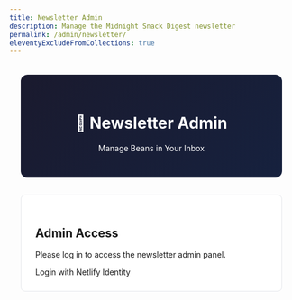 ```yaml
---
title: Newsletter Admin
description: Manage the Midnight Snack Digest newsletter
permalink: /admin/newsletter/
eleventyExcludeFromCollections: true
---
```


<style>
  .admin-container {
    max-width: 800px;
    margin: 0 auto;
    padding: 20px;
  }

  .admin-header {
    background: linear-gradient(135deg, #1a1a2e, #16213e);
    color: white;
    padding: 30px;
    border-radius: 12px;
    margin-bottom: 30px;
    text-align: center;
  }

  .admin-section {
    background: white;
    border: 1px solid #e5e7eb;
    border-radius: 8px;
    padding: 25px;
    margin-bottom: 20px;
  }

  .form-group {
    margin-bottom: 20px;
  }

  .form-group label {
    display: block;
    font-weight: bold;
    margin-bottom: 5px;
    color: #1a1a2e;
  }

  .form-group input,
  .form-group textarea,
  .form-group select {
    width: 100%;
    padding: 10px;
    border: 2px solid #e5e7eb;
    border-radius: 6px;
    font-size: 14px;
    font-family: inherit;
  }

  .form-group textarea {
    min-height: 100px;
    resize: vertical;
  }

  .form-group input:focus,
  .form-group textarea:focus {
    outline: none;
    border-color: #ffd700;
  }

  .article-item {
    border: 1px solid #e5e7eb;
    border-radius: 6px;
    padding: 15px;
    margin-bottom: 15px;
    background: #f9fafb;
  }

  .btn {
    padding: 10px 20px;
    border: none;
    border-radius: 6px;
    font-weight: bold;
    cursor: pointer;
    font-size: 14px;
    transition: all 0.2s;
  }

  .btn-primary {
    background: #ffd700;
    color: #1a1a2e;
  }

  .btn-primary:hover {
    background: #ffed4e;
  }

  .btn-secondary {
    background: #6b7280;
    color: white;
  }

  .btn-secondary:hover {
    background: #4b5563;
  }

  .btn-danger {
    background: #ef4444;
    color: white;
  }

  .btn-danger:hover {
    background: #dc2626;
  }

  .alert {
    padding: 15px;
    border-radius: 6px;
    margin-bottom: 20px;
    display: none;
  }

  .alert-success {
    background: #d1fae5;
    color: #065f46;
    border: 1px solid #a7f3d0;
  }

  .alert-error {
    background: #fee2e2;
    color: #991b1b;
    border: 1px solid #fecaca;
  }

  .stats-grid {
    display: grid;
    grid-template-columns: repeat(auto-fit, minmax(200px, 1fr));
    gap: 20px;
    margin-bottom: 30px;
  }

  .stat-card {
    background: #f8fafc;
    padding: 20px;
    border-radius: 8px;
    text-align: center;
    border: 1px solid #e2e8f0;
  }

  .stat-number {
    font-size: 32px;
    font-weight: bold;
    color: #1a1a2e;
    display: block;
  }

  .stat-label {
    color: #64748b;
    font-size: 14px;
    margin-top: 5px;
  }

  .auth-section {
    margin-bottom: 30px;
  }

  .hidden {
    display: none;
  }

  .user-info {
    background: #f0f9ff;
    padding: 15px;
    border-radius: 8px;
    margin-bottom: 20px;
    border: 1px solid #0ea5e9;
  }

  .logout-btn {
    background: #6b7280;
    color: white;
    border: none;
    padding: 8px 16px;
    border-radius: 4px;
    cursor: pointer;
    font-size: 14px;
  }

  .logout-btn:hover {
    background: #4b5563;
  }

  @media (max-width: 640px) {
    .admin-container {
      padding: 10px;
    }
    
    .stats-grid {
      grid-template-columns: 1fr;
    }
  }
</style>

<div class="admin-container">
  <div class="admin-header">
    <h1>🫘 Newsletter Admin</h1>
    <p>Manage Beans in Your Inbox</p>
  </div>

  <!-- Authentication -->
  <div class="auth-section" id="auth-section">
    <div class="admin-section">
      <h2>Admin Access</h2>
      <p>Please log in to access the newsletter admin panel.</p>
      <div data-netlify-identity-menu></div>
      <div data-netlify-identity-button>Login with Netlify Identity</div>
    </div>
  </div>

  <!-- Main Admin Interface -->
  <div id="admin-interface" class="hidden">
    
    <!-- User Info -->
    <div class="user-info" id="user-info" style="display: none;">
      <span>Logged in as: <strong id="user-email"></strong></span>
      <button class="logout-btn" onclick="logout()">Logout</button>
    </div>

    <!-- Alerts -->
    <div id="alert" class="alert"></div>

    <!-- Stats -->
    <div class="stats-grid">
      <div class="stat-card">
        <span class="stat-number" id="subscriber-count">-</span>
        <div class="stat-label">Subscribers</div>
      </div>
      <div class="stat-card">
        <span class="stat-number" id="last-sent">-</span>
        <div class="stat-label">Last Digest</div>
      </div>
      <div class="stat-card">
        <span class="stat-number" id="total-sent">-</span>
        <div class="stat-label">Total Sent</div>
      </div>
    </div>

    <!-- Newsletter Composer -->
    <div class="admin-section">
      <h2>Compose Digest</h2>
      
      <form id="digest-form">
        <div class="form-group">
          <label for="subject">Subject Line:</label>
          <input type="text" id="subject" placeholder="🫘 Beans - [Date]" required>
        </div>

        <div class="form-group">
          <label for="introduction">Introduction:</label>
          <textarea id="introduction" placeholder="Brief introduction..." required></textarea>
        </div>

        <div class="form-group">
          <label>Links:</label>
          <div id="articles-container">
            <!-- Articles will be added dynamically -->
          </div>
          <button type="button" class="btn btn-secondary" onclick="addArticle()">+ Add Link</button>
        </div>

        <div class="form-group">
          <label>Sound Transmission (Optional):</label>
          <div id="sounds-container">
            <input type="text" id="sounds-title" placeholder="Sound title">
            <textarea id="sounds-description" placeholder="Brief description"></textarea>
            <input type="text" id="sounds-url" placeholder="Link to listen (optional)">
          </div>
        </div>

        <div class="form-group">
          <label for="footer-note">Footer Note (Optional):</label>
          <textarea id="footer-note" placeholder="Additional note..."></textarea>
        </div>

        <div class="form-group">
          <label for="test-email">Test Email (Optional):</label>
          <input type="email" id="test-email" placeholder="Send test to this email instead of all subscribers">
        </div>

        <div style="display: flex; gap: 10px; margin-top: 30px;">
          <button type="submit" class="btn btn-primary">Send Digest</button>
          <button type="button" class="btn btn-secondary" onclick="previewDigest()">Preview</button>
          <button type="button" class="btn btn-secondary" onclick="saveDraft()">Save Draft</button>
        </div>
      </form>
    </div>

    <!-- Preview Modal -->
    <div id="preview-modal" class="hidden" style="position: fixed; top: 0; left: 0; right: 0; bottom: 0; background: rgba(0,0,0,0.8); z-index: 1000; display: none;">
      <div style="position: absolute; top: 50%; left: 50%; transform: translate(-50%, -50%); background: white; border-radius: 12px; max-width: 90vw; max-height: 90vh; overflow: auto;">
        <div style="padding: 20px; border-bottom: 1px solid #e5e7eb; display: flex; justify-content: space-between; align-items: center;">
          <h3>Digest Preview</h3>
          <button class="btn btn-secondary" onclick="closePreview()">Close</button>
        </div>
        <div id="preview-content" style="padding: 20px;"></div>
      </div>
    </div>

  </div>
</div>

<!-- Netlify Identity Widget -->
<script src="https://identity.netlify.com/v1/netlify-identity-widget.js"></script>

<script>
let currentUser = null;
let articles = [];

// Initialize Netlify Identity with robust loading
function initializeIdentity() {
  console.log('Initializing Netlify Identity...');
  
  if (!window.netlifyIdentity) {
    console.log('Netlify Identity not ready, retrying...');
    setTimeout(initializeIdentity, 100);
    return;
  }
  
  console.log('Netlify Identity widget loaded');
  
  // Set up event listeners
  window.netlifyIdentity.on("init", user => {
    console.log('Identity init event fired, user:', user);
    if (user) {
      console.log('User found on init:', user.email);
      handleLogin(user);
    } else {
      console.log('No user found on init');
    }
  });
  
  window.netlifyIdentity.on("login", user => {
    console.log('Login event fired:', user.email);
    handleLogin(user);
  });
  
  window.netlifyIdentity.on("logout", () => {
    console.log('Logout event fired');
    handleLogout();
  });
  
  // Check for already logged in user
  setTimeout(() => {
    const user = window.netlifyIdentity.currentUser();
    console.log('Checking current user after delay:', user);
    if (user) {
      console.log('Found current user:', user.email);
      handleLogin(user);
    }
  }, 200);
}

// Start initialization when DOM is ready
document.addEventListener('DOMContentLoaded', function() {
  console.log('DOM loaded, starting identity initialization...');
  initializeIdentity();
});

// Also try initialization immediately in case DOM is already loaded
if (document.readyState === 'loading') {
  // DOM is still loading
} else {
  // DOM is already loaded
  console.log('DOM already loaded, starting identity initialization...');
  initializeIdentity();
}

// Handle login
function handleLogin(user) {
  console.log('Handling login for:', user.email);
  currentUser = user;
  
  // Hide auth section and show admin interface
  const authSection = document.getElementById('auth-section');
  const adminInterface = document.getElementById('admin-interface');
  const userInfo = document.getElementById('user-info');
  const userEmail = document.getElementById('user-email');
  
  if (authSection) authSection.classList.add('hidden');
  if (adminInterface) adminInterface.classList.remove('hidden');
  if (userInfo) {
    userInfo.style.display = 'flex';
    userInfo.style.justifyContent = 'space-between';
    userInfo.style.alignItems = 'center';
  }
  if (userEmail) userEmail.textContent = user.email;
  
  console.log('Admin interface should now be visible');
  loadStats();
  loadDraft();
}

// Handle logout
function handleLogout() {
  console.log('Handling logout');
  currentUser = null;
  
  const authSection = document.getElementById('auth-section');
  const adminInterface = document.getElementById('admin-interface');
  const userInfo = document.getElementById('user-info');
  
  if (authSection) authSection.classList.remove('hidden');
  if (adminInterface) adminInterface.classList.add('hidden');
  if (userInfo) userInfo.style.display = 'none';
}

// Logout function
function logout() {
  window.netlifyIdentity.logout();
}

// Load subscriber stats
async function loadStats() {
  try {
    // This would need to be implemented as another API endpoint
    // For now, showing placeholder values
    document.getElementById('subscriber-count').textContent = '—';
    document.getElementById('last-sent').textContent = '—';
    document.getElementById('total-sent').textContent = '—';
  } catch (error) {
    console.error('Error loading stats:', error);
  }
}

// Article management
function addArticle() {
  const articleIndex = articles.length;
  const articleHtml = `
    <div class="article-item" data-index="${articleIndex}">
      <div class="form-group">
        <input type="text" placeholder="Title" class="article-title" required>
      </div>
      <div class="form-group">
        <input type="url" placeholder="URL" class="article-url" required>
      </div>
      <div class="form-group">
        <input type="text" placeholder="Source" class="article-source">
      </div>
      <div class="form-group">
        <textarea placeholder="Brief description" class="article-description" required></textarea>
      </div>
      <button type="button" class="btn btn-danger" onclick="removeArticle(${articleIndex})">Remove</button>
    </div>
  `;
  
  document.getElementById('articles-container').insertAdjacentHTML('beforeend', articleHtml);
  articles.push({});
}

function removeArticle(index) {
  const articleElement = document.querySelector(`[data-index="${index}"]`);
  if (articleElement) {
    articleElement.remove();
    articles.splice(index, 1);
    // Update indices
    updateArticleIndices();
  }
}

function updateArticleIndices() {
  const articleElements = document.querySelectorAll('.article-item');
  articleElements.forEach((element, index) => {
    element.setAttribute('data-index', index);
    const removeBtn = element.querySelector('.btn-danger');
    removeBtn.setAttribute('onclick', `removeArticle(${index})`);
  });
}

// Form handling
document.getElementById('digest-form').addEventListener('submit', async function(e) {
  e.preventDefault();
  await sendDigest();
});

async function sendDigest() {
  if (!validateForm()) return;

  const digestData = collectFormData();
  
  try {
    const token = currentUser ? currentUser.token.access_token : null;
    if (!token) {
      showAlert('Not authenticated', 'error');
      return;
    }

    const response = await fetch('/.netlify/functions/send-digest', {
      method: 'POST',
      headers: {
        'Content-Type': 'application/json',
        'Authorization': `Bearer ${token}`
      },
      body: JSON.stringify(digestData)
    });

    const result = await response.json();

    if (response.ok) {
      showAlert(`Digest sent successfully! Delivered to ${result.stats.totalSent} subscribers.`, 'success');
      clearForm();
    } else {
      showAlert(`Error: ${result.error}`, 'error');
    }
  } catch (error) {
    showAlert(`Network error: ${error.message}`, 'error');
  }
}

function collectFormData() {
  const articleElements = document.querySelectorAll('.article-item');
  const articlesData = Array.from(articleElements).map(element => ({
    title: element.querySelector('.article-title').value,
    url: element.querySelector('.article-url').value,
    source: element.querySelector('.article-source').value,
    description: element.querySelector('.article-description').value
  }));

  const sounds = {
    title: document.getElementById('sounds-title').value,
    description: document.getElementById('sounds-description').value,
    url: document.getElementById('sounds-url').value
  };

  return {
    subject: document.getElementById('subject').value,
    introduction: document.getElementById('introduction').value,
    articles: articlesData,
    sounds: sounds.title ? sounds : null,
    footer_note: document.getElementById('footer-note').value,
    test_email: document.getElementById('test-email').value
  };
}

function validateForm() {
  const subject = document.getElementById('subject').value;
  const introduction = document.getElementById('introduction').value;
  const articleElements = document.querySelectorAll('.article-item');

  if (!subject || !introduction) {
    showAlert('Subject and introduction are required', 'error');
    return false;
  }

  if (articleElements.length === 0) {
    showAlert('At least one link is required', 'error');
    return false;
  }

  // Validate articles
  for (let element of articleElements) {
    const title = element.querySelector('.article-title').value;
    const url = element.querySelector('.article-url').value;
    const description = element.querySelector('.article-description').value;

    if (!title || !url || !description) {
      showAlert('All link fields are required', 'error');
      return false;
    }
  }

  return true;
}

function previewDigest() {
  if (!validateForm()) return;
  
  const digestData = collectFormData();
  // This would generate a preview - simplified for now
  document.getElementById('preview-content').innerHTML = `
    <h2>${digestData.subject}</h2>
    <p><strong>Introduction:</strong> ${digestData.introduction}</p>
    <h3>Links (${digestData.articles.length})</h3>
    ${digestData.articles.map(article => `
      <div style="margin-bottom: 15px; padding: 10px; border: 1px solid #ddd;">
        <h4>${article.title}</h4>
        <p><a href="${article.url}">${article.url}</a></p>
        <p>${article.description}</p>
      </div>
    `).join('')}
    ${digestData.sounds ? `<h3>Sound: ${digestData.sounds.title}</h3>` : ''}
    ${digestData.footer_note ? `<p><strong>Footer:</strong> ${digestData.footer_note}</p>` : ''}
  `;
  document.getElementById('preview-modal').style.display = 'block';
}

function closePreview() {
  document.getElementById('preview-modal').style.display = 'none';
}

function saveDraft() {
  const digestData = collectFormData();
  localStorage.setItem('newsletter-draft', JSON.stringify(digestData));
  showAlert('Draft saved locally', 'success');
}

function loadDraft() {
  const draft = localStorage.getItem('newsletter-draft');
  if (draft) {
    try {
      const data = JSON.parse(draft);
      document.getElementById('subject').value = data.subject || '';
      document.getElementById('introduction').value = data.introduction || '';
      document.getElementById('footer-note').value = data.footer_note || '';
      document.getElementById('test-email').value = data.test_email || '';
      
      // Load sounds
      if (data.sounds) {
        document.getElementById('sounds-title').value = data.sounds.title || '';
        document.getElementById('sounds-description').value = data.sounds.description || '';
        document.getElementById('sounds-url').value = data.sounds.url || '';
      }
      
      // Load articles
      if (data.articles) {
        data.articles.forEach((article, index) => {
          addArticle();
          const articleElement = document.querySelector(`[data-index="${index}"]`);
          articleElement.querySelector('.article-title').value = article.title || '';
          articleElement.querySelector('.article-url').value = article.url || '';
          articleElement.querySelector('.article-source').value = article.source || '';
          articleElement.querySelector('.article-description').value = article.description || '';
        });
      }
    } catch (error) {
      console.error('Error loading draft:', error);
    }
  }
}

function clearForm() {
  document.getElementById('digest-form').reset();
  document.getElementById('articles-container').innerHTML = '';
  articles = [];
  localStorage.removeItem('newsletter-draft');
}

function showAlert(message, type) {
  const alert = document.getElementById('alert');
  alert.textContent = message;
  alert.className = `alert alert-${type}`;
  alert.style.display = 'block';
  
  setTimeout(() => {
    alert.style.display = 'none';
  }, 5000);
}

// Initialize with one article
addArticle();
</script>